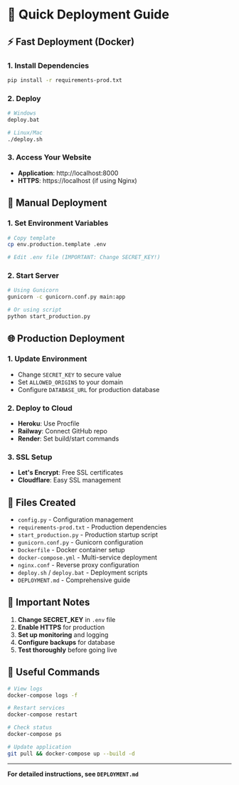 # 🚀 Quick Deployment Guide

## ⚡ Fast Deployment (Docker)

### 1. Install Dependencies
```bash
pip install -r requirements-prod.txt
```

### 2. Deploy
```bash
# Windows
deploy.bat

# Linux/Mac
./deploy.sh
```

### 3. Access Your Website
- **Application**: http://localhost:8000
- **HTTPS**: https://localhost (if using Nginx)

## 🔧 Manual Deployment

### 1. Set Environment Variables
```bash
# Copy template
cp env.production.template .env

# Edit .env file (IMPORTANT: Change SECRET_KEY!)
```

### 2. Start Server
```bash
# Using Gunicorn
gunicorn -c gunicorn.conf.py main:app

# Or using script
python start_production.py
```

## 🌐 Production Deployment

### 1. Update Environment
- Change `SECRET_KEY` to secure value
- Set `ALLOWED_ORIGINS` to your domain
- Configure `DATABASE_URL` for production database

### 2. Deploy to Cloud
- **Heroku**: Use Procfile
- **Railway**: Connect GitHub repo
- **Render**: Set build/start commands

### 3. SSL Setup
- **Let's Encrypt**: Free SSL certificates
- **Cloudflare**: Easy SSL management

## 📁 Files Created

- `config.py` - Configuration management
- `requirements-prod.txt` - Production dependencies
- `start_production.py` - Production startup script
- `gunicorn.conf.py` - Gunicorn configuration
- `Dockerfile` - Docker container setup
- `docker-compose.yml` - Multi-service deployment
- `nginx.conf` - Reverse proxy configuration
- `deploy.sh` / `deploy.bat` - Deployment scripts
- `DEPLOYMENT.md` - Comprehensive guide

## 🚨 Important Notes

1. **Change SECRET_KEY** in `.env` file
2. **Enable HTTPS** for production
3. **Set up monitoring** and logging
4. **Configure backups** for database
5. **Test thoroughly** before going live

## 🔗 Useful Commands

```bash
# View logs
docker-compose logs -f

# Restart services
docker-compose restart

# Check status
docker-compose ps

# Update application
git pull && docker-compose up --build -d
```

---

**For detailed instructions, see `DEPLOYMENT.md`**
